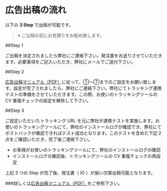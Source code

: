 # 広告出稿の流れ

以下の **3 Step** で出稿が可能です。

>※ ご出稿の前にお見積りをお勧め致します。

##Step 1

ご出稿を決定されましたら弊社にご連絡下さい。発注書をお送りさせていただきます。必要事項をご記入いただき、弊社にメールでご送付下さい。

##Step 2

[広告出稿マニュアル（PDF）](https://oc.unity3d.com/index.php/s/ocI17JeNycP68Ll)に従って、①〜⑦までのご設定をお願い致します。設定が完了されましたら、弊社にご連絡下さい。弊社にてトラッキング連携テストの準備をさせていただきます。この際、お使いのトラッキングツールの CV 重複チェックの設定を解除して下さい。

##Step 3

ご設定いただいたトラッキング URL を元に弊社が連携テストを実施します。お使いのトラッキングツールにて、弊社のインストールログが確認でき、弊社にてポストバックが確認できればテスト成功となります。このテストを含めた下記 2 点をご確認いただき、完了後ご連絡下さい。

- お客様がお使いのトラッキングツールにて、弊社のインストールログの確認
- インストールログの確認後、トラッキングツールの CV 重複チェックの再設定

上記 3 つの Step が完了後、発注書（ IO ）が揃い次第出稿可能となります。

###詳しくは[広告出稿マニュアル（PDF）](https://oc.unity3d.com/index.php/s/ocI17JeNycP68Ll)をご参照下さい。
